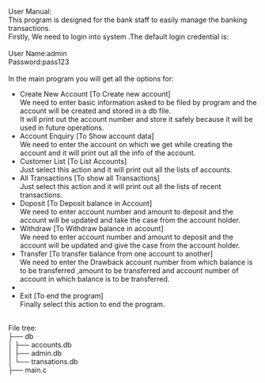 User Manual:
<br>
This program is designed for the bank staff to easily manage the banking transactions.<br>
Firstly, We need to login into system .The default login credential is:<br>
<br>
User Name:admin<br>
Password:pass123<br>
<br>
In the main program you will get all the options for:<br>
<ul>
 <li>Create New Account  [To Create new account]<br>
We need to enter basic information asked to be filed by program and the account will be created and stored in a db file.<br>
It will print out the account number and store it safely because it will be used in future operations.<br>
 </li>

 <li>Account Enquiry        [To Show account data]<br>
We need to enter the account on which we get while creating the account and it will print out all the info of the account.<br>
</li>
 <li>Customer List            [To List Accounts]<br>
Just select this action and it will print out all the lists of accounts.<br>
</li>
<li> All Transactions         [To show all Transactions]<br>
Just select this action and it will print out all the lists of recent transactions.<br>
</li>
<li> Doposit                      [To Deposit balance in Account]<br>
We need to enter account number and amount to deposit and the account will be updated and take the case from the account holder.<br>
</li>

<li> Withdraw                   [To Withdraw balance in account]<br>
 We need to enter account number and amount to deposit and the account will be       updated and give the case from the account holder.<br>
</li>
<li> Transfer                     [To transfer balance from one account to another]<br>
We need to enter the Drawback account number from which balance is to be transferred ,amount to be transferred and account number of account in which balance is to be transferred.<br><li>
<li>
 Exit                            [To end the program]<br>
Finally select this action to end the program.<br>
 </li>
 </ul>
<br>
File tree:<br>
├── db<br>
│   ├── accounts.db<br>
│   ├── admin.db<br>
│   └── transations.db<br>
├── main.c<br>



